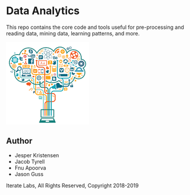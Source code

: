# Data Analytics
This repo contains the core code and tools useful for pre-processing and reading data, mining data,
learning patterns, and more.
  
![](images.png)

## Author

+ Jesper Kristensen
+ Jacob Tyrell
+ Fnu Apoorva
+ Jason Guss

Iterate Labs, All Rights Reserved, Copyright 2018-2019
